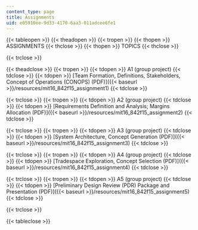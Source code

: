 ```yaml
---
content_type: page
title: Assignments
uid: e05910ee-9d33-4170-6aa3-011adcee6fe1
---
```


{{< tableopen >}}
{{< theadopen >}}
{{< tropen >}}
{{< thopen >}}
ASSIGNMENTS
{{< thclose >}}
{{< thopen >}}
TOPICS
{{< thclose >}}

{{< trclose >}}

{{< theadclose >}}
{{< tropen >}}
{{< tdopen >}}
A1 (group project)
{{< tdclose >}}
{{< tdopen >}}
[Team Formation, Definitions, Stakeholders, Concept of Operations (CONOPS) (PDF)]({{< baseurl >}}/resources/mit16_842f15_assignment1)
{{< tdclose >}}

{{< trclose >}}
{{< tropen >}}
{{< tdopen >}}
A2 (group project)
{{< tdclose >}}
{{< tdopen >}}
[Requirements Definition and Analysis; Margins Allocation (PDF)]({{< baseurl >}}/resources/mit16_842f15_assignment2)
{{< tdclose >}}

{{< trclose >}}
{{< tropen >}}
{{< tdopen >}}
A3 (group project)
{{< tdclose >}}
{{< tdopen >}}
[System Architecture, Concept Generation (PDF)]({{< baseurl >}}/resources/mit16_842f15_assignment3)
{{< tdclose >}}

{{< trclose >}}
{{< tropen >}}
{{< tdopen >}}
A4 (group project)
{{< tdclose >}}
{{< tdopen >}}
[Tradespace Exploration, Concept Selection (PDF)]({{< baseurl >}}/resources/mit16_842f15_assignment4)
{{< tdclose >}}

{{< trclose >}}
{{< tropen >}}
{{< tdopen >}}
A5 (group project)
{{< tdclose >}}
{{< tdopen >}}
[Preliminary Design Review (PDR) Package and Presentation (PDF)]({{< baseurl >}}/resources/mit16_842f15_assignment5)
{{< tdclose >}}

{{< trclose >}}

{{< tableclose >}}